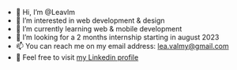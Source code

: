 - 👋 Hi, I’m @Leavlm
- 👀 I’m interested in web development & design
- 🌱 I’m currently learning web & mobile development
- 💞️ I’m looking for a 2 months internship starting in august 2023
- 📫 You can reach me on my email address: lea.valmy@gmail.com
- 👀 Feel free to visit <a href="https://www.linkedin.com/in/l%C3%A9a-valmy-448157182/">my Linkedin profile</a>

<!---
Leavlm/Leavlm is a ✨ special ✨ repository because its `README.md` (this file) appears on your GitHub profile.
You can click the Preview link to take a look at your changes.
--->
